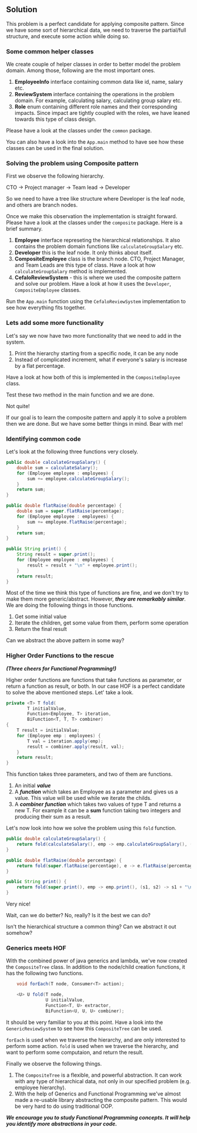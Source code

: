 ## Solution ##
This problem is a perfect candidate for applying composite pattern.
Since we have some sort of hierarchical data, we need to traverse the
partial/full structure, and execute some action while doing so.

### Some common helper classes ###
We create couple of helper classes in order to better model the problem
domain. Among those, following are the most important ones.

1. **EmployeeInfo** interface containing common data like id, name, salary etc.
2. **ReviewSystem** interface containing the operations in the problem domain.
    For example, calculating salary, calculating group salary etc.
3. **Role** enum containing different role names and their corresponding
    impacts. Since impact are tightly coupled with the roles, we have
    leaned towards this type of class design.

Please have a look at the classes under the ```common``` package.

You can also have a look into the ```App.main``` method to have see
  how these classes can be used in the final solution.


### Solving the problem using Composite pattern ###
First we observe the following hierarchy.

CTO -> Project manager -> Team lead -> Developer

So we need to have a tree like structure where Developer is the leaf node,
and others are branch nodes.

Once we make this observation the implementation is straight forward.
Please have a look at the classes under the ```composite``` package. Here
is a brief summary.

1. **Employee** interface represeting the hierarchical relationships. It
    also contains the problem domain functions like ```calculateGroupSalary``` etc.
2. **Developer** this is the leaf node. It only thinks about itself.
3. **CompositeEmployee** class is the branch node. CTO, Project Manager,
    and Team Leads are this type of class. Have a look at how
      ```calculateGroupSalary``` method is implemented.
4. **CefaloReviewSystem** - this is where we used the composite pattern
      and solve our problem. Have a look at how it uses the ```Developer```,
      ```CompositeEmployee``` classes.

Run the ```App.main``` function using the ```CefaloReviewSystem```
       implementation to see how everything fits together.


### Lets add some more functionality ###

Let's say we now have two more functionality that we need to add in the system.

1. Print the hierarchy starting from a specific node, it can be any node
2. Instead of complicated increment, what if everyone's salary is increase by
    a flat percentage.

Have a look at how both of this is implemented in the ```CompositeEmployee```
    class.

Test these two method in the main function and we are done.

Not quite!

If our goal is to learn the composite pattern and apply it to solve a
problem then we are done. But we have some better things in mind. Bear with me!

### Identifying common code ###

Let's look at the following three functions very closely.

```java
public double calculateGroupSalary() {
    double sum = calculateSalary();
    for (Employee employee : employees) {
        sum += employee.calculateGroupSalary();
    }
    return sum;
}

public double flatRaise(double percentage) {
    double sum = super.flatRaise(percentage);
    for (Employee employee : employees) {
        sum += employee.flatRaise(percentage);
    }
    return sum;
}

public String print() {
    String result = super.print();
    for (Employee employee : employees) {
        result = result + "\n" + employee.print();
    }
    return result;
}
```


Most of the time we think this type of functions are fine, and we don't
try to make them more generic/abstract. However, ***they are remarkably
similar***. We are doing the following things in those functions.
1. Get some initial value
2. Iterate the children, get some value from them, perform some operation
3. Return the final result

Can we abstract the above pattern in some way?

### Higher Order Functions to the rescue ###
***(Three cheers for Functional Programming!)***

Higher order functions are functions that take functions
 as parameter, or return a function as result, or both.
 In our case HOF is a perfect candidate to solve the above mentioned
 steps. Let' take a look.

```java
private <T> T fold(
        T initialValue,
        Function<Employee, T> iteration,
        BiFunction<T, T, T> combiner)
{
    T result = initialValue;
    for (Employee emp : employees) {
        T val = iteration.apply(emp);
        result = combiner.apply(result, val);
    }
    return result;
}
```

This function takes three parameters, and two of them are functions.
1. An initial ***value***
2. A ***function*** which takes an Employee as a parameter and gives us a value.
    This value will be used while we iterate the childs.
3. A ***combiner function*** which takes two values of type T and returns a new T.
    For example it can be a **sum** function taking two integers and producing
    their sum as a result.

Let's now look into how we solve the problem using this ```fold``` function.

```java
public double calculateGroupSalary() {
    return fold(calculateSalary(), emp -> emp.calculateGroupSalary(), (a, b) -> a + b);
}

public double flatRaise(double percentage) {
    return fold(super.flatRaise(percentage), e -> e.flatRaise(percentage), (a, b) -> a + b);
}

public String print() {
    return fold(super.print(), emp -> emp.print(), (s1, s2) -> s1 + "\n" + s2);
}
```

Very nice!

Wait, can we do better? No, really? Is it the best we can do?

Isn't the hierarchical structure a common thing? Can we abstract it out somehow?

### Generics meets HOF ###
With the combined power of java generics and lambda, we've now created the
 ```CompositeTree``` class. In addition to the node/child creation functions,
 it has the following two functions.

```java
    void forEach(T node, Consumer<T> action);

    <U> U fold(T node,
               U initialValue,
               Function<T, U> extractor,
               BiFunction<U, U, U> combiner);
 ```

It should be very familiar to you at this point. Have a look into the
```GenericReviewSystem``` to see how this ```CompositeTree``` can be used.

```forEach``` is used when we traverse the hierarchy, and are only interested to perform some action.
```fold``` is used when we traverse the hierarchy, and want to perform some computaion, and return the result.

Finally we observe the following things.
1. The ```CompositeTree``` is a flexible, and powerful abstraction. It can work with any type
 of hierarchical data, not only in our specified problem (e.g. employee hierarchy).
2. With the help of Generics and Functional Programming we've almost made a re-usable
 library abstracting the composite pattern. This would be very hard to do using
 traditional OOP.

***We encourage you to study Functional Programming concepts. It will help you identify
   more abstractions in your code.***